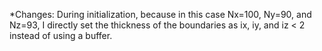 *Changes:
During initialization, because in this case Nx=100, Ny=90, and Nz=93, I directly set the thickness of the boundaries as ix, iy, and iz < 2 instead of using a buffer.
